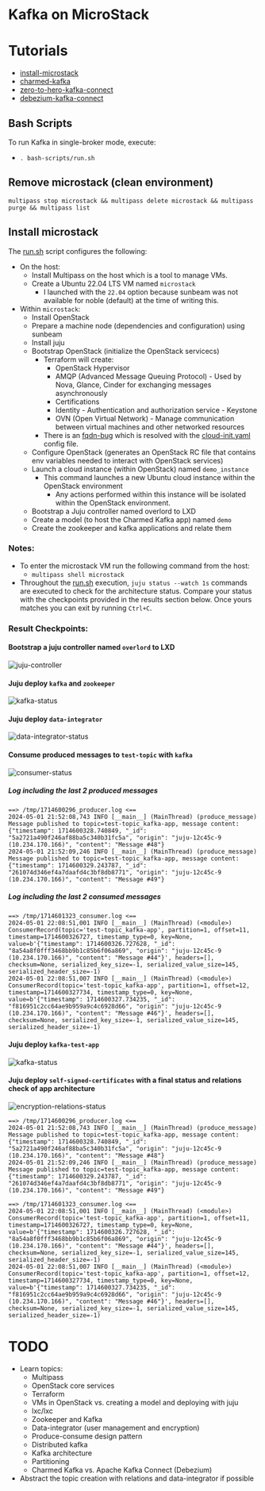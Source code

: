 # Kafka on MicroStack

# Tutorials
* [install-microstack](https://microstack.run)
* [charmed-kafka](https://canonical.com/data/docs/kafka/iaas/t-overview)
* [zero-to-hero-kafka-connect](https://github.com/confluentinc/demo-scene/blob/master/kafka-connect-zero-to-hero/demo_zero-to-hero-with-kafka-connect.adoc)
* [debezium-kafka-connect](https://debezium.io/documentation/reference/stable/architecture.html)

## Bash Scripts
To run Kafka in single-broker mode, execute:
* ```. bash-scripts/run.sh```

## Remove microstack (clean environment)
```multipass stop microstack && multipass delete microstack && multipass purge && multipass list```

## Install microstack
The [run.sh](run.sh) script configures the following:
* On the host:
  * Install Multipass on the host which is a tool to manage VMs.
  * Create a Ubuntu 22.04 LTS VM named ```microstack```
    * I launched with the ```22.04``` option because sunbeam was not available for noble (default) at the time of writing this.
* Within ```microstack```:
  * Install OpenStack
  * Prepare a machine node (dependencies and configuration) using sunbeam
  * Install juju
  * Bootstrap OpenStack (initialize the OpenStack servicecs)
    * Terraform will create:
      * OpenStack Hypervisor
      * AMQP (Advanced Message Queuing Protocol) - Used by Nova, Glance, Cinder for exchanging messages asynchronously
      * Certifications
      * Identity - Authentication and authorization service - Keystone
      * OVN (Open Virtual Network) - Manage communication between virtual machines and other networked resources
    * There is an [fqdn-bug](https://bugs.launchpad.net/snap-openstack/+bug/2030349/comments/6) which is resolved with the [cloud-init.yaml](cloud-init.yaml) config file.
  * Configure OpenStack (generates an OpenStack RC file that contains env variables needed to interact with OpenStack services)
  * Launch a cloud instance (within OpenStack) named ```demo_instance```
    * This command launches a new Ubuntu cloud instance within the OpenStack environment
      * Any actions performed within this instance will be isolated within the OpenStack environment.
  * Bootstrap a Juju controller named overlord to LXD
  * Create a model (to host the Charmed Kafka app) named ```demo```
  * Create the zookeeper and kafka applications and relate them

### Notes:
* To enter the microstack VM run the following command from the host:
  * ```multipass shell microstack```
* Throughout the [run.sh](run.sh) execution, ```juju status --watch 1s``` commands are executed to check for the architecture status. Compare your status with the checkpoints provided in the results section below. Once yours matches you can exit by running ```Ctrl+C```.


### Result Checkpoints:

#### Bootstrap a juju controller named ```overlord``` to LXD

![juju-controller](documentation/juju-controller-lxd.png)

#### Juju deploy ```kafka``` and ```zookeeper```

![kafka-status](documentation/juju-status-kafka.png)

#### Juju deploy ```data-integrator```

![data-integrator-status](documentation/juju-status-data-integrator.png)

#### Consume produced messages to ```test-topic``` with ```kafka```

![consumer-status](documentation/juju-status-consumer.png)
##### Log including the last 2 produced messages
```
==> /tmp/1714600296_producer.log <==
2024-05-01 21:52:08,743 INFO [__main__] (MainThread) (produce_message) Message published to topic=test-topic_kafka-app, message content: {"timestamp": 1714600328.740849, "_id": "5a2721a490f246af88ba5c340b31fc5a", "origin": "juju-12c45c-9 (10.234.170.166)", "content": "Message #48"}
2024-05-01 21:52:09,246 INFO [__main__] (MainThread) (produce_message) Message published to topic=test-topic_kafka-app, message content: {"timestamp": 1714600329.243787, "_id": "261074d346ef4a7daafd4c3bf8db8771", "origin": "juju-12c45c-9 (10.234.170.166)", "content": "Message #49"}
```
##### Log including the last 2 consumed messages
```
==> /tmp/1714601323_consumer.log <==
2024-05-01 22:08:51,001 INFO [__main__] (MainThread) (<module>) ConsumerRecord(topic='test-topic_kafka-app', partition=1, offset=11, timestamp=1714600326727, timestamp_type=0, key=None, value=b'{"timestamp": 1714600326.727628, "_id": "8a54a8f0fff3468bb9b1c85b6f06a869", "origin": "juju-12c45c-9 (10.234.170.166)", "content": "Message #44"}', headers=[], checksum=None, serialized_key_size=-1, serialized_value_size=145, serialized_header_size=-1)
2024-05-01 22:08:51,007 INFO [__main__] (MainThread) (<module>) ConsumerRecord(topic='test-topic_kafka-app', partition=1, offset=12, timestamp=1714600327734, timestamp_type=0, key=None, value=b'{"timestamp": 1714600327.734235, "_id": "f816951c2cc64ae9b959a9c4c6928d66", "origin": "juju-12c45c-9 (10.234.170.166)", "content": "Message #46"}', headers=[], checksum=None, serialized_key_size=-1, serialized_value_size=145, serialized_header_size=-1)
```

#### Juju deploy ```kafka-test-app```

![kafka-status](documentation/juju-status-kafka-test-app.png)

#### Juju deploy ```self-signed-certificates``` with a final status and relations check of app architecture

![encryption-relations-status](documentation/juju-status-encryption-relations.png)

```
==> /tmp/1714600296_producer.log <==
2024-05-01 21:52:08,743 INFO [__main__] (MainThread) (produce_message) Message published to topic=test-topic_kafka-app, message content: {"timestamp": 1714600328.740849, "_id": "5a2721a490f246af88ba5c340b31fc5a", "origin": "juju-12c45c-9 (10.234.170.166)", "content": "Message #48"}
2024-05-01 21:52:09,246 INFO [__main__] (MainThread) (produce_message) Message published to topic=test-topic_kafka-app, message content: {"timestamp": 1714600329.243787, "_id": "261074d346ef4a7daafd4c3bf8db8771", "origin": "juju-12c45c-9 (10.234.170.166)", "content": "Message #49"}
```

```
==> /tmp/1714601323_consumer.log <==
2024-05-01 22:08:51,001 INFO [__main__] (MainThread) (<module>) ConsumerRecord(topic='test-topic_kafka-app', partition=1, offset=11, timestamp=1714600326727, timestamp_type=0, key=None, value=b'{"timestamp": 1714600326.727628, "_id": "8a54a8f0fff3468bb9b1c85b6f06a869", "origin": "juju-12c45c-9 (10.234.170.166)", "content": "Message #44"}', headers=[], checksum=None, serialized_key_size=-1, serialized_value_size=145, serialized_header_size=-1)
2024-05-01 22:08:51,007 INFO [__main__] (MainThread) (<module>) ConsumerRecord(topic='test-topic_kafka-app', partition=1, offset=12, timestamp=1714600327734, timestamp_type=0, key=None, value=b'{"timestamp": 1714600327.734235, "_id": "f816951c2cc64ae9b959a9c4c6928d66", "origin": "juju-12c45c-9 (10.234.170.166)", "content": "Message #46"}', headers=[], checksum=None, serialized_key_size=-1, serialized_value_size=145, serialized_header_size=-1)
```

# TODO
* Learn topics:
  * Multipass
  * OpenStack core services
  * Terraform
  * VMs in OpenStack vs. creating a model and deploying with juju
  * lxc/lxc
  * Zookeeper and Kafka
  * Data-integrator (user management and encryption)
  * Produce-consume design pattern
  * Distributed kafka
  * Kafka architecture
  * Partitioning
  * Charmed Kafka vs. Apache Kafka Connect (Debezium)
* Abstract the topic creation with relations and data-integrator if possible
